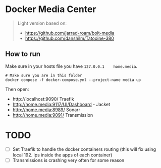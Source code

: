 # Docker Media Center

> Light version based on:
> - https://github.com/jarrad-roam/bolt-media
> - https://github.com/danshilm/Tatooine-380

## How to run

Make sure in your hosts file you have `127.0.0.1	home.media`.

```shell
# Make sure you are in this folder
docker compose -f docker-compose.yml --project-name media up
```

Then open:

- http://localhost:9090/ Traefik
- http://home.media:9117/UI/Dashboard - Jacket
- http://home.media:8989/ Sonarr
- http://home.media:9091/ Transmission

# TODO

- [ ] Set Traefik to handle the docker containers routing (this will fix using local 192. ips inside the apps of each container)
- [ ] Transmissions is crashing very often for some reason
